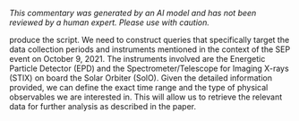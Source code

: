 _This commentary was generated by an AI model and has not been reviewed by a human expert. Please use with caution._

produce the script. We need to construct queries that specifically target the data collection periods and instruments mentioned in the context of the SEP event on October 9, 2021. The instruments involved are the Energetic Particle Detector (EPD) and the Spectrometer/Telescope for Imaging X-rays (STIX) on board the Solar Orbiter (SolO). Given the detailed information provided, we can define the exact time range and the type of physical observables we are interested in. This will allow us to retrieve the relevant data for further analysis as described in the paper.
